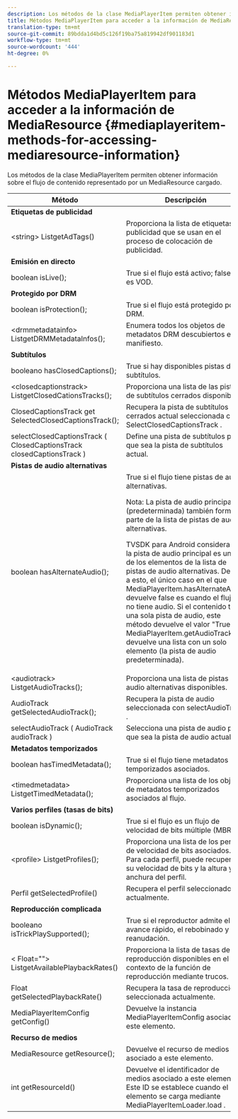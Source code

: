 ```yaml
---
description: Los métodos de la clase MediaPlayerItem permiten obtener información sobre el flujo de contenido representado por un MediaResource cargado.
title: Métodos MediaPlayerItem para acceder a la información de MediaResource
translation-type: tm+mt
source-git-commit: 89bdda1d4bd5c126f19ba75a819942df901183d1
workflow-type: tm+mt
source-wordcount: '444'
ht-degree: 0%

---
```



# Métodos MediaPlayerItem para acceder a la información de MediaResource {#mediaplayeritem-methods-for-accessing-mediaresource-information}

Los métodos de la clase MediaPlayerItem permiten obtener información sobre el flujo de contenido representado por un MediaResource cargado.

<table frame="all" colsep="1" rowsep="1" id="table_F6006A9167044AC087A6ECB20B8CCD5D"> 
 <thead> 
  <tr rowsep="1"> 
   <th colname="2" class="entry"> Método </th> 
   <th colname="3" class="entry"> Descripción </th> 
  </tr> 
 </thead>
 <tbody> 
  <tr rowsep="1"> 
   <td colname="2"> <b>Etiquetas de publicidad</b> </td> 
   <td colname="3"> </td> 
  </tr> 
  <tr rowsep="1"> 
   <td colname="2"> <span class="codeph"> &lt;string&gt; ListgetAdTags()  </span> </td> 
   <td colname="3"> Proporciona la lista de etiquetas de publicidad que se usan en el proceso de colocación de publicidad. </td> 
  </tr> 
  <tr rowsep="1"> 
   <td colname="2"> <b>Emisión en directo</b> </td> 
   <td colname="3"> </td> 
  </tr> 
  <tr rowsep="1"> 
   <td colname="2"> <span class="codeph"> boolean isLive();  </span> </td> 
   <td colname="3"> True si el flujo está activo; false si es VOD. </td> 
  </tr> 
  <tr rowsep="1"> 
   <td colname="2"> <b>Protegido por DRM</b> </td> 
   <td colname="3"> </td> 
  </tr> 
  <tr rowsep="1"> 
   <td colname="2"> <span class="codeph"> boolean isProtection();  </span> </td> 
   <td colname="3"> True si el flujo está protegido por DRM. </td> 
  </tr> 
  <tr rowsep="1"> 
   <td colname="2"> <span class="codeph"> &lt;drmmetadatainfo&gt; ListgetDRMMetadataInfos();  </span> </td> 
   <td colname="3"> Enumera todos los objetos de metadatos DRM descubiertos en el manifiesto. </td> 
  </tr> 
  <tr rowsep="1"> 
   <td colname="2"> <b>Subtítulos</b> </td> 
   <td colname="3"> </td> 
  </tr> 
  <tr rowsep="1"> 
   <td colname="2"> <span class="codeph"> booleano hasClosedCaptions();  </span> </td> 
   <td colname="3"> True si hay disponibles pistas de subtítulos. </td> 
  </tr> 
  <tr rowsep="1"> 
   <td colname="2"> <span class="codeph"> &lt;closedcaptionstrack&gt; ListgetClosedCationsTracks();  </span> </td> 
   <td colname="3"> Proporciona una lista de las pistas de subtítulos cerrados disponibles. </td> 
  </tr> 
  <tr rowsep="1"> 
   <td colname="2"> <span class="codeph"> ClosedCaptionsTrack get SelectedClosedCaptionsTrack();  </span> </td> 
   <td colname="3"> Recupera la pista de subtítulos cerrados actual seleccionada con <span class="codeph"> SelectClosedCaptionsTrack </span>. </td> 
  </tr> 
  <tr rowsep="1"> 
   <td colname="2"> <span class="codeph"> selectClosedCaptionsTrack ( ClosedCaptionsTrack closedCaptionsTrack )  </span> </td> 
   <td colname="3"> Define una pista de subtítulos para que sea la pista de subtítulos actual. </td> 
  </tr> 
  <tr rowsep="1"> 
   <td colname="2"> <b>Pistas de audio alternativas</b> </td> 
   <td colname="3"> </td> 
  </tr> 
  <tr rowsep="1"> 
   <td colname="2"> <span class="codeph"> boolean hasAlternateAudio();  </span> </td> 
   <td colname="3"> True si el flujo tiene pistas de audio alternativas. <p>Nota:  La pista de audio principal (predeterminada) también forma parte de la lista de pistas de audio alternativas. </p> <p>TVSDK para Android considera que la pista de audio principal es uno de los elementos de la lista de pistas de audio alternativas. Debido a esto, el único caso en el que <span class="codeph"> MediaPlayerItem.hasAlternateAudio </span> devuelve false es cuando el flujo no tiene audio. Si el contenido tiene una sola pista de audio, este método devuelve el valor "True" y <span class="codeph"> MediaPlayerItem.getAudioTracks </span> devuelve una lista con un solo elemento (la pista de audio predeterminada). </p> </td> 
  </tr> 
  <tr rowsep="1"> 
   <td colname="2"> <span class="codeph"> &lt;audiotrack&gt; ListgetAudioTracks();  </span> </td> 
   <td colname="3"> Proporciona una lista de pistas de audio alternativas disponibles. </td> 
  </tr> 
  <tr rowsep="1"> 
   <td colname="2"> <span class="codeph"> AudioTrack getSelectedAudioTrack();  </span> </td> 
   <td colname="3"> Recupera la pista de audio seleccionada con <span class="codeph"> selectAudioTrack </span>. </td> 
  </tr> 
  <tr rowsep="1"> 
   <td colname="2"> <span class="codeph"> selectAudioTrack ( AudioTrack audioTrack )  </span> </td> 
   <td colname="3"> Selecciona una pista de audio para que sea la pista de audio actual. </td> 
  </tr> 
  <tr rowsep="1"> 
   <td colname="2"> <b>Metadatos temporizados</b> </td> 
   <td colname="3"> </td> 
  </tr> 
  <tr rowsep="1"> 
   <td colname="2"> <span class="codeph"> boolean hasTimedMetadata();  </span> </td> 
   <td colname="3"> True si el flujo tiene metadatos temporizados asociados. </td> 
  </tr> 
  <tr rowsep="1"> 
   <td colname="2"> <span class="codeph"> &lt;timedmetadata&gt; ListgetTimedMetadata();  </span> </td> 
   <td colname="3"> Proporciona una lista de los objetos de metadatos temporizados asociados al flujo. </td> 
  </tr> 
  <tr rowsep="1"> 
   <td colname="2"> <b>Varios perfiles (tasas de bits)</b> </td> 
   <td colname="3"> </td> 
  </tr> 
  <tr rowsep="1"> 
   <td colname="2"> <span class="codeph"> boolean isDynamic();  </span> </td> 
   <td colname="3"> True si el flujo es un flujo de velocidad de bits múltiple (MBR). </td> 
  </tr> 
  <tr rowsep="1"> 
   <td colname="2"> <span class="codeph"> &lt;profile&gt; ListgetProfiles();  </span> </td> 
   <td colname="3"> Proporciona una lista de los perfiles de velocidad de bits asociados. Para cada perfil, puede recuperar su velocidad de bits y la altura y anchura del perfil. </td> 
  </tr> 
  <tr rowsep="1"> 
   <td colname="2"> <span class="codeph"> Perfil getSelectedProfile()  </span> </td> 
   <td colname="3"> Recupera el perfil seleccionado actualmente. </td> 
  </tr> 
  <tr rowsep="1"> 
   <td colname="2"> <b>Reproducción complicada</b> </td> 
   <td colname="3"> </td> 
  </tr> 
  <tr rowsep="1"> 
   <td colname="2"> <span class="codeph"> booleano isTrickPlaySupported();  </span> </td> 
   <td colname="3"> True si el reproductor admite el avance rápido, el rebobinado y la reanudación. </td> 
  </tr> 
  <tr rowsep="1"> 
   <td colname="2"> <span class="codeph"> &lt; Float=""&gt; ListgetAvailablePlaybackRates()  </span> </td> 
   <td colname="3"> Proporciona la lista de tasas de reproducción disponibles en el contexto de la función de reproducción mediante trucos. </td> 
  </tr> 
  <tr rowsep="1"> 
   <td colname="2"> <span class="codeph"> Float getSelectedPlaybackRate()  </span> </td> 
   <td colname="3"> Recupera la tasa de reproducción seleccionada actualmente. </td> 
  </tr> 
  <tr rowsep="1"> 
   <td colname="2"> <span class="codeph"> MediaPlayerItemConfig getConfig()  </span> </td> 
   <td colname="3"> Devuelve la instancia <span class="codeph"> MediaPlayerItemConfig </span> asociada a este elemento. </td> 
  </tr> 
  <tr rowsep="1"> 
   <td colname="2"> <b>Recurso de medios</b> </td> 
   <td colname="3"> </td> 
  </tr> 
  <tr rowsep="1"> 
   <td colname="2"> <span class="codeph"> MediaResource getResource();  </span> </td> 
   <td colname="3"> Devuelve el recurso de medios asociado a este elemento. </td> 
  </tr> 
  <tr rowsep="0"> 
   <td colname="2"> <span class="codeph"> int getResourceId()  </span> </td> 
   <td colname="3"> Devuelve el identificador de medios asociado a este elemento. Este ID se establece cuando el elemento se carga mediante <span class="codeph"> MediaPlayerItemLoader.load </span>. </td> 
  </tr> 
 </tbody> 
</table>
